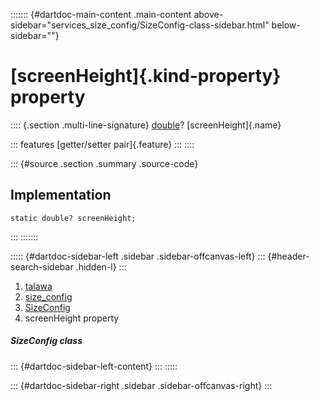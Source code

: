 ::::::: {#dartdoc-main-content .main-content above-sidebar="services_size_config/SizeConfig-class-sidebar.html" below-sidebar=""}
<div>

# [screenHeight]{.kind-property} property

</div>

:::: {.section .multi-line-signature}
[double](https://api.flutter.dev/flutter/dart-core/double-class.html)?
[screenHeight]{.name}

::: features
[getter/setter pair]{.feature}
:::
::::

::: {#source .section .summary .source-code}
## Implementation

``` language-dart
static double? screenHeight;
```
:::
:::::::

::::: {#dartdoc-sidebar-left .sidebar .sidebar-offcanvas-left}
::: {#header-search-sidebar .hidden-l}
:::

1.  [talawa](../../index.html)
2.  [size_config](../../services_size_config/)
3.  [SizeConfig](../../services_size_config/SizeConfig-class.html)
4.  screenHeight property

##### SizeConfig class

::: {#dartdoc-sidebar-left-content}
:::
:::::

::: {#dartdoc-sidebar-right .sidebar .sidebar-offcanvas-right}
:::
